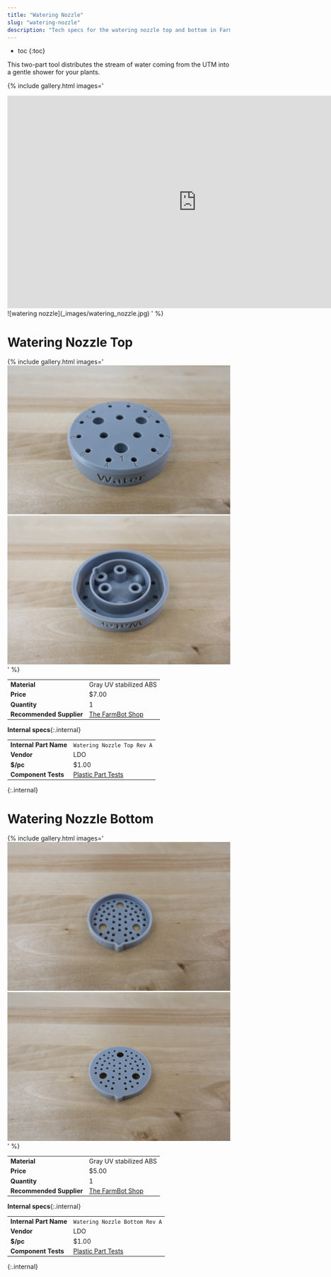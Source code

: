 ```yaml
---
title: "Watering Nozzle"
slug: "watering-nozzle"
description: "Tech specs for the watering nozzle top and bottom in FarmBot Genesis. Visit [our shop](http://shop.farm.bot) to purchase parts."
---
```


* toc
{:toc}


This two-part tool distributes the stream of water coming from the UTM into a gentle shower for your plants.

{% include gallery.html images='
<iframe width="854" height="480" src="https://www.youtube.com/embed/xh7imhENpLQ" frameborder="0" allow="accelerometer; autoplay; clipboard-write; encrypted-media; gyroscope; picture-in-picture" allowfullscreen></iframe>
![watering nozzle](_images/watering_nozzle.jpg)
' %}

# Watering Nozzle Top

{% include gallery.html images='
![watering nozzle top](_images/watering_nozzle_top.jpg)
![watering nozzle top inside](_images/watering_nozzle_top_inside.jpg)
' %}

|                              |                              |
|------------------------------|------------------------------|
|**Material**                  |Gray UV stabilized ABS
|**Price**                     |$7.00
|**Quantity**                  |1
|**Recommended Supplier**      |[The FarmBot Shop](http://shop.farm.bot)

**Internal specs**{:.internal}

|                              |                              |
|------------------------------|------------------------------|
|**Internal Part Name**        |`Watering Nozzle Top Rev A`
|**Vendor**                    |LDO
|**$/pc**                      |$1.00
|**Component Tests**           |[Plastic Part Tests](../plastic-parts.md#component-tests)
{:.internal}

# Watering Nozzle Bottom

{% include gallery.html images='
![watering nozzle bottom](_images/watering_nozzle_bottom_1.jpg)
![watering nozzle bottom](_images/watering_nozzle_bottom_2.jpg)
' %}

|                              |                              |
|------------------------------|------------------------------|
|**Material**                  |Gray UV stabilized ABS
|**Price**                     |$5.00
|**Quantity**                  |1
|**Recommended Supplier**      |[The FarmBot Shop](http://shop.farm.bot)

**Internal specs**{:.internal}

|                              |                              |
|------------------------------|------------------------------|
|**Internal Part Name**        |`Watering Nozzle Bottom Rev A`
|**Vendor**                    |LDO
|**$/pc**                      |$1.00
|**Component Tests**           |[Plastic Part Tests](../plastic-parts.md#component-tests)
{:.internal}